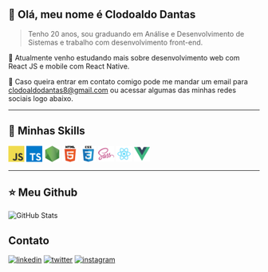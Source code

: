## 💜 Olá, meu nome é Clodoaldo Dantas
> Tenho 20 anos, sou graduando em Análise e Desenvolvimento de Sistemas e trabalho com desenvolvimento front-end.

🔭 Atualmente venho estudando mais sobre desenvolvimento web com React JS e mobile com React Native.

💬 Caso queira entrar em contato comigo pode me mandar um email para clodoaldodantas8@gmail.com ou acessar algumas das minhas redes sociais logo abaixo.

----

## 🚀 Minhas Skills

<code><img height="32" src="https://raw.githubusercontent.com/github/explore/80688e429a7d4ef2fca1e82350fe8e3517d3494d/topics/javascript/javascript.png" alt="Javascript"/></code>
<code><img height="32" src="https://raw.githubusercontent.com/github/explore/80688e429a7d4ef2fca1e82350fe8e3517d3494d/topics/typescript/typescript.png" alt="Typescript"/></code>
<code><img height="32" src="https://raw.githubusercontent.com/github/explore/80688e429a7d4ef2fca1e82350fe8e3517d3494d/topics/nodejs/nodejs.png" alt="Nodejs"/></code>
<code><img height="32" src="https://raw.githubusercontent.com/github/explore/80688e429a7d4ef2fca1e82350fe8e3517d3494d/topics/html/html.png" alt="HTML5"/></code>
<code><img height="32" src="https://raw.githubusercontent.com/github/explore/80688e429a7d4ef2fca1e82350fe8e3517d3494d/topics/css/css.png" alt="CSS"/></code>
<code><img height="32" src="https://raw.githubusercontent.com/github/explore/80688e429a7d4ef2fca1e82350fe8e3517d3494d/topics/sass/sass.png" alt="Sass"/></code>
<code><img height="32" src="https://raw.githubusercontent.com/github/explore/80688e429a7d4ef2fca1e82350fe8e3517d3494d/topics/react/react.png" alt="React"/></code>
<code><img height="32" src="https://raw.githubusercontent.com/github/explore/80688e429a7d4ef2fca1e82350fe8e3517d3494d/topics/vue/vue.png" alt="Vue"/></code>

---

## ⭐ Meu Github
![GitHub Stats](https://github-readme-stats.vercel.app/api?username=clodoaldodantas&show_icons=true)

## Contato
[![linkedin](https://img.shields.io/badge/LinkedIn-0077B5?style=for-the-badge&logo=linkedin&logoColor=white)](https://www.linkedin.com/in/clodoaldodantas/)
[![twitter](https://img.shields.io/badge/Twitter-1DA1F2?style=for-the-badge&logo=twitter&logoColor=white)](https://twitter.com/clodoaldojr8)
[![instagram](https://img.shields.io/badge/Instagram-E4405F?style=for-the-badge&logo=instagram&logoColor=white)](https://www.instagram.com/clodoaldodantas8/)

